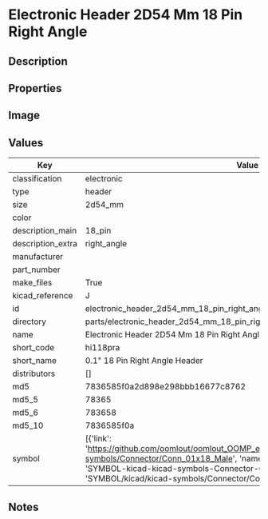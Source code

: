 # Electronic Header 2D54 Mm 18 Pin Right Angle

## Description

## Properties


## Image


## Values

| Key | Value |
| --- | --- |
| classification | electronic |
| type | header |
| size | 2d54_mm |
| color |  |
| description_main | 18_pin |
| description_extra | right_angle |
| manufacturer |  |
| part_number |  |
| make_files | True |
| kicad_reference | J |
| id | electronic_header_2d54_mm_18_pin_right_angle |
| directory | parts/electronic_header_2d54_mm_18_pin_right_angle |
| name | Electronic Header 2D54 Mm 18 Pin Right Angle |
| short_code | hi118pra |
| short_name | 0.1" 18 Pin Right Angle Header |
| distributors | [] |
| md5 | 7836585f0a2d898e298bbb16677c8762 |
| md5_5 | 78365 |
| md5_6 | 783658 |
| md5_10 | 7836585f0a |
| symbol | [{'link': 'https://github.com/oomlout/oomlout_OOMP_eda_V2/tree/main/SYMBOL/kicad/kicad-symbols/Connector/Conn_01x18_Male', 'name': 'Connector : Conn_01x18_Male', 'id': 'SYMBOL-kicad-kicad-symbols-Connector-Conn_01x18_Male', 'directory': 'SYMBOL/kicad/kicad-symbols/Connector/Conn_01x18_Male/'}] |

## Notes

